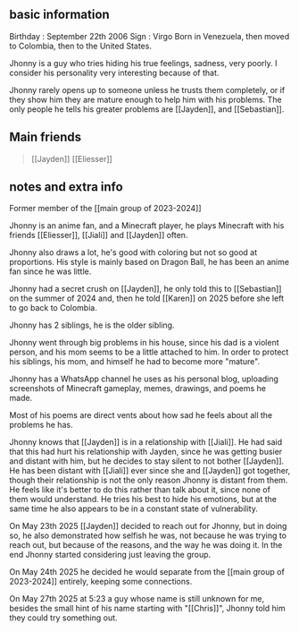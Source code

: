 ## basic information

Birthday : September 22th 2006
Sign : Virgo
Born in Venezuela, then moved to Colombia, then to the United States.

Jhonny is a guy who tries hiding his true feelings, sadness, very poorly. I consider his personality very interesting because of that.

Jhonny rarely opens up to someone unless he trusts them completely, or if they show him they are mature enough to help him with his problems. The only people he tells his greater problems are [[Jayden]], and [[Sebastian]].

## Main friends

>[[Jayden]]
>[[Eliesser]]

## notes and extra info

Former member of the [[main group of 2023-2024]]

Jhonny is an anime fan, and a Minecraft player, he plays Minecraft with his friends [[Eliesser]], [[Jiali]] and [[Jayden]] often.

Jhonny also draws a lot, he's good with coloring but not so good at proportions. His style is mainly based on Dragon Ball, he has been an anime fan since he was little.

Jhonny had a secret crush on [[Jayden]], he only told this to [[Sebastian]] on the summer of 2024 and, then he told [[Karen]] on 2025 before she left to go back to Colombia.

Jhonny has 2 siblings, he is the older sibling.

Jhonny went through big problems in his house, since his dad is a violent person, and his mom seems to be a little attached to him. In order to protect his siblings, his mom, and himself he had to become more "mature".

Jhonny has a WhatsApp channel he uses as his personal blog, uploading screenshots of Minecraft gameplay, memes, drawings, and poems he made.

Most of his poems are direct vents about how sad he feels about all the problems he has.

Jhonny knows that [[Jayden]] is in a relationship with [[Jiali]]. He had said that this had hurt his relationship with Jayden, since he was getting busier and distant with him, but he decides to stay silent to not bother [[Jayden]]. He has been distant with [[Jiali]] ever since she and [[Jayden]] got together, though their relationship is not the only reason Jhonny is distant from them. He feels like it's better to do this rather than talk about it, since none of them would understand. He tries his best to hide his emotions, but at the same time he also appears to be in a constant state of vulnerability.

On May 23th 2025 [[Jayden]] decided to reach out for Jhonny, but in doing so, he also demonstrated how selfish he was, not because he was trying to reach out, but because of the reasons, and the way he was doing it. In the end Jhonny started considering just leaving the group.

On May 24th 2025 he decided he would separate from the [[main group of 2023-2024]] entirely, keeping some connections.

On May 27th 2025 at 5:23 a guy whose name is still unknown for me, besides the small hint of his name starting with "[[Chris]]", Jhonny told him they could try something out.